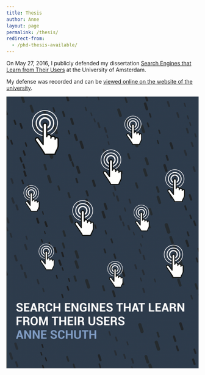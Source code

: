 ```yaml
---
title: Thesis
author: Anne
layout: page
permalink: /thesis/
redirect-from:
  - /phd-thesis-available/
---
```


On May 27, 2016, I publicly defended my dissertation [Search Engines that Learn from Their Users](/publications/schuth-phd-thesis-2016) at the University of Amsterdam.

My defense was recorded and can be [viewed online on the website of the university](http://webcolleges.uva.nl/Mediasite/Play/1ee49f6e8d55445496b574b5df73fd3d1d).

![Thesis Cover](/assets/thesis-cover-1-725x1024.png)